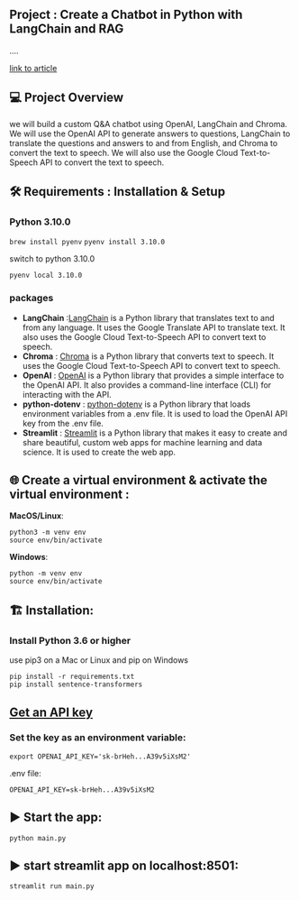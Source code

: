 ## Project : Create a Chatbot in Python with LangChain and RAG

....

[link to article](https://medium.com/mlearning-ai/create-a-chatbot-in-python-with-langchain-and-rag-85bfba8c62d2)

## 💻 Project Overview

we will build a custom Q&A chatbot using OpenAI, LangChain and Chroma. We will use the OpenAI API to generate answers to questions, LangChain to translate the questions and answers to and from English, and Chroma to convert the text to speech. We will also use the Google Cloud Text-to-Speech API to convert the text to speech.

## 🛠️ Requirements : Installation & Setup

### Python 3.10.0

`brew install pyenv`
`pyenv install 3.10.0`

switch to python 3.10.0

`pyenv local 3.10.0`

### packages

- **LangChain** :[LangChain](https://www.langchain.com/) is a Python library that translates text to and from any language. It uses the Google Translate API to translate text. It also uses the Google Cloud Text-to-Speech API to convert text to speech.
- **Chroma** : [Chroma](https://www.trychroma.com/) is a Python library that converts text to speech. It uses the Google Cloud Text-to-Speech API to convert text to speech.
- **OpenAI** : [OpenAI](https://python.langchain.com/docs/integrations/platforms/openai) is a Python library that provides a simple interface to the OpenAI API. It also provides a command-line interface (CLI) for interacting with the API.
- **python-dotenv** : [python-dotenv](https://pypi.org/project/python-dotenv/) is a Python library that loads environment variables from a .env file. It is used to load the OpenAI API key from the .env file.
- **Streamlit** : [Streamlit](https://streamlit.io/) is a Python library that makes it easy to create and share beautiful, custom web apps for machine learning and data science. It is used to create the web app.

## 🌐 Create a virtual environment & activate the virtual environment :

**MacOS/Linux**:

```
python3 -m venv env
source env/bin/activate

```

**Windows**:

```
python -m venv env
source env/bin/activate
```

## 🏗️ Installation:

### Install Python 3.6 or higher

use pip3 on a Mac or Linux and pip on Windows

```
pip install -r requirements.txt
pip install sentence-transformers
```

## [Get an API key](https://platform.openai.com/account/api-keys)

### Set the key as an environment variable:

`export OPENAI_API_KEY='sk-brHeh...A39v5iXsM2'`

.env file:

```
OPENAI_API_KEY=sk-brHeh...A39v5iXsM2
```

## ▶️ Start the app:

`python main.py`

## ▶️ start streamlit app on localhost:8501:

`streamlit run main.py`

